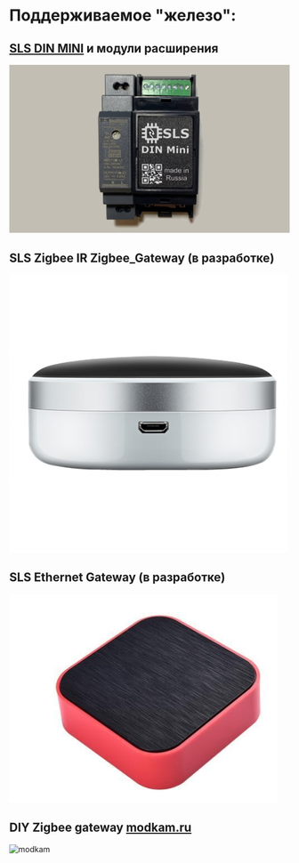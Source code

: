# Поддерживаемое "железо":

## [SLS DIN MINI](/devices/din_mini_base_rus.md) и модули расширения
![SLSDIN](/img/slsmini.jpg)



## SLS Zigbee IR Zigbee_Gateway  (в разработке)
![SLSIR](/img/gw2-500x500.png)



## SLS Ethernet  Gateway (в разработке)
![SLSETH](/img/gw-eth.jpg)



## DIY Zigbee gateway [modkam.ru](https://modkam.ru/2021/09/21/plata-s-cc2652p-dlja-xiaomi-shljuza/)
![modkam](/img/Mi_Gateway_Shield12.jpg)
